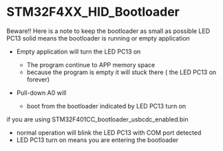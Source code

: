 # STM32F4XX_HID_Bootloader

Beware!! Here is a note to keep the bootloader as small as possible
LED PC13 solid means the bootloader is running or empty application

- Empty application will turn the LED PC13 on
  - The program continue to APP memory space
  - because the program is empty it will stuck there ( the LED PC13 on forever)
  
- Pull-down A0 will
  - boot from the bootloader indicated by LED PC13 turn on

if you are using STM32F401CC_bootloader_usbcdc_enabled.bin
  - normal operation will blink the LED PC13 with COM port detected
  - LED PC13 turn on means you are entering the bootloader
